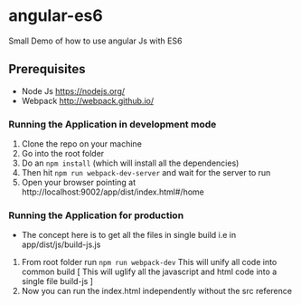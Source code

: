 # angular-es6

Small Demo of how to use angular Js with ES6


## Prerequisites

- Node Js https://nodejs.org/
- Webpack http://webpack.github.io/


### Running the Application in development mode
1. Clone the repo on your machine
2. Go into the root folder
3. Do an ```npm install``` (which will install all the dependencies)
4. Then hit ```npm run webpack-dev-server``` and wait for the server to run
5. Open your browser pointing at http://localhost:9002/app/dist/index.html#/home


### Running the Application for production
* The concept here is to get all the files in single build i.e in app/dist/js/build-js.js

1. From root folder run ```npm run webpack-dev``` This will unify all code into common build [ This will uglify all the javascript and html code into a single file build-js ]
2. Now you can run the index.html independently without the src reference
